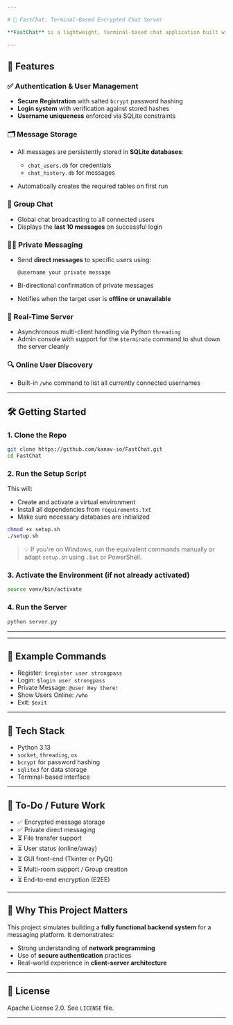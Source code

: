```yaml
---

# 💬 FastChat: Terminal-Based Encrypted Chat Server

**FastChat** is a lightweight, terminal-based chat application built with Python, offering secure **user authentication**, **private messaging**, and **message history logging** using `SQLite` and `bcrypt`. Ideal for small-scale secure internal communication.

---
```


## 🚀 Features

### ✅ Authentication & User Management

* **Secure Registration** with salted `bcrypt` password hashing
* **Login system** with verification against stored hashes
* **Username uniqueness** enforced via SQLite constraints

### 🗂️ Message Storage

* All messages are persistently stored in **SQLite databases**:

  * `chat_users.db` for credentials
  * `chat_history.db` for messages
* Automatically creates the required tables on first run

### 👥 Group Chat

* Global chat broadcasting to all connected users
* Displays the **last 10 messages** on successful login

### 🧑‍💻 Private Messaging

* Send **direct messages** to specific users using:

  ```
  @username your private message
  ```
* Bi-directional confirmation of private messages
* Notifies when the target user is **offline or unavailable**

### 📡 Real-Time Server

* Asynchronous multi-client handling via Python `threading`
* Admin console with support for the `$terminate` command to shut down the server cleanly

### 🔍 Online User Discovery

* Built-in `/who` command to list all currently connected usernames


---

## 🛠️ Getting Started

### 1. Clone the Repo

```bash
git clone https://github.com/kanav-io/FastChat.git
cd FastChat
```

### 2. Run the Setup Script

This will:

* Create and activate a virtual environment
* Install all dependencies from `requirements.txt`
* Make sure necessary databases are initialized

```bash
chmod +x setup.sh
./setup.sh
```

> 💡 If you're on Windows, run the equivalent commands manually or adapt `setup.sh` using `.bat` or PowerShell.

### 3. Activate the Environment (if not already activated)

```bash
source venv/bin/activate
```

### 4. Run the Server

```bash
python server.py
```

---

---

## 🧪 Example Commands

* Register: `$register user strongpass`
* Login: `$login user strongpass`
* Private Message: `@user Hey there!`
* Show Users Online: `/who`
* Exit: `$exit`

---

## 🧰 Tech Stack

* Python 3.13
* `socket`, `threading`, `os`
* `bcrypt` for password hashing
* `sqlite3` for data storage
* Terminal-based interface

---

## 📌 To-Do / Future Work

* ✅ Encrypted message storage
* ✅ Private direct messaging
* ⏳ File transfer support
* ⏳ User status (online/away)
* ⏳ GUI front-end (Tkinter or PyQt)
* ⏳ Multi-room support / Group creation
* ⏳ End-to-end encryption (E2EE)

---

## 🧠 Why This Project Matters

This project simulates building a **fully functional backend system** for a messaging platform. It demonstrates:

* Strong understanding of **network programming**
* Use of **secure authentication** practices
* Real-world experience in **client-server architecture**

---

## 📝 License

Apache License 2.0. See `LICENSE` file.

---
